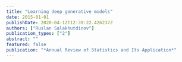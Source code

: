```yaml
---
title: "Learning deep generative models"
date: 2015-01-01
publishDate: 2020-04-12T12:39:22.426237Z
authors: ["Ruslan Salakhutdinov"]
publication_types: ["2"]
abstract: ""
featured: false
publication: "*Annual Review of Statistics and Its Application*"
---
```



